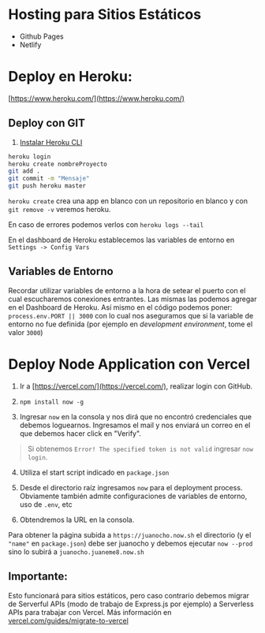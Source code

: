 # Hosting para Sitios Estáticos
* Github Pages
* Netlify

# Deploy en Heroku:
[https://www.heroku.com/](https://www.heroku.com/)

## Deploy con GIT
1) [Instalar Heroku CLI](https://devcenter.heroku.com/articles/heroku-cli#download-and-install)
```bash
heroku login
heroku create nombreProyecto 
git add .
git commit -m "Mensaje"
git push heroku master
```

`heroku create` crea una app en blanco con un repositorio en blanco y con `git remove -v` veremos heroku.

En caso de errores podemos verlos con `heroku logs --tail`

En el dashboard de Heroku establecemos las variables de entorno en `Settings -> Config Vars`

## Variables de Entorno
Recordar utilizar variables de entorno a la hora de setear el puerto con el cual escucharemos conexiones entrantes. Las mismas las podemos agregar en el Dashboard de Heroku. Así mismo en el código podemos poner:  `process.env.PORT || 3000` con lo cual nos aseguramos que si la variable de entorno no fue definida (por ejemplo en *development environment*, tome el valor `3000`)

# Deploy Node Application con Vercel
1) Ir a [https://vercel.com/](https://vercel.com/), realizar login con GitHub.

2) `npm install now -g`

3) Ingresar `now` en la consola y nos dirá que no encontró credenciales que debemos loguearnos. Ingresamos el mail y nos enviará un correo en el que debemos hacer click en "Verify". 

> Si obtenemos `Error! The specified token is not valid` ingresar `now login`.

4) Utiliza el start script indicado en `package.json`

5) Desde el directorio raíz ingresamos `now` para el deployment process. Obviamente también admite configuraciones de variables de entorno, uso de `.env`, etc

6) Obtendremos la URL en la consola.

Para obtener la página subida a `https://juanocho.now.sh` el directorio (y el `"name"` en `package.json`) debe ser  juanocho y debemos ejecutar `now --prod` sino lo subirá a `juanocho.juaneme8.now.sh` 

## Importante: 
Esto funcionará para sitios estáticos, pero caso contrario debemos migrar de Serverful APIs (modo de trabajo de Express.js por ejemplo) a Serverless APIs para trabajar con Vercel. Más información en [vercel.com/guides/migrate-to-vercel](https://vercel.com/guides/migrate-to-vercel)